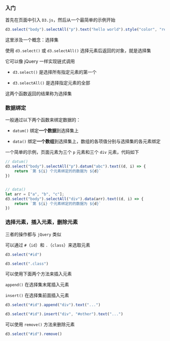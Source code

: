 ### 入门

首先在页面中引入 `D3.js`，然后从一个最简单的示例开始

```js
d3.select("body").selectAll("p").text("hello world").style("color", "red").style("font-size", "20px")
```

这里涉及一个概念：选择集

使用 `d3.select()` 或 `d3.selectAll()` 选择元素后返回的对象，就是选择集

它可以像 jQuery 一样实现链式调用

* `d3.select()` 是选择所有指定元素的第一个

* `d3.selectAll()` 是选择指定元素的全部

这两个函数返回的结果称为选择集



### 数据绑定

一般通过以下两个函数来绑定数据的：

* `datum()` 绑定**一个数据**到选择集上

* `data()` 绑定**一个数组**到选择集上，数组的各项值分别与选择集的各元素绑定

一个简单的示例，页面元素为三个 `p` 元素和三个 `div` 元素，代码如下

```js
// datum()
d3.select("body").selectAll("p").datum("abc").text((d, i) => {
    return `第 ${i} 个元素绑定的的数据为 ${d}`
})


// data()
let arr = ["a", "b", "c"];
d3.select("body").selectAll("div").data(arr).text((d, i) => {
    return `第 ${i} 个元素绑定的的数据为 ${d}`
})
```


### 选择元素，插入元素，删除元素

三者的操作都与 `jQuery` 类似

可以通过 `#`（`id`）和 `.`（`class`）来选取元素

```js
d3.select("#id")

d3.select(".class")
```

可以使用下面两个方法来插入元素

`append()` 在选择集末尾插入元素

`insert()` 在选择集前面插入元素

```js
d3.select("#id").append("div").text("...")

d3.select("#id").insert("div", "#other").text("...")
```

可以使用 `remove()` 方法来删除元素

```js
d3.select("#id").remove()
```